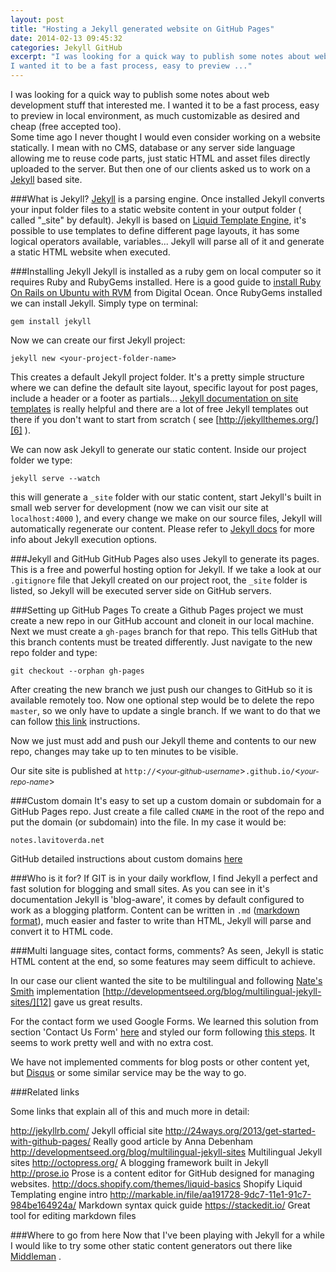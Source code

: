 ```yaml
---
layout: post
title: "Hosting a Jekyll generated website on GitHub Pages"
date: 2014-02-13 09:45:32
categories: Jekyll GitHub
excerpt: "I was looking for a quick way to publish some notes about web development stuff that interested me. 
I wanted it to be a fast process, easy to preview ..."
---
```

I was looking for a quick way to publish some notes about web development stuff that interested me. 
I wanted it to be a fast process, easy to preview in local environment, as much customizable as desired and cheap (free accepted too).  
Some time ago I never thought I would even consider working on a website statically. I mean with no CMS, database or any server side language allowing me to reuse code parts, just static HTML and asset files directly uploaded to the server. But then one of our clients asked us to work on a [Jekyll][1] based site. 

###What is Jekyll?
[Jekyll][2] is a parsing engine. Once installed Jekyll converts your input folder files to a static website content in your output folder ( called "_site"  by default).
Jekyll is based on [Liquid Template Engine][3], it's possible to use templates to define different page layouts,  it has some logical operators available, variables...  Jekyll will parse all of it and generate a static HTML  website when executed.

###Installing Jekyll
Jekyll is installed as a ruby gem on local computer so it requires Ruby and RubyGems installed. Here is a good guide to [install Ruby On Rails on Ubuntu with RVM][4] from Digital Ocean.
Once RubyGems installed we can install Jekyll. Simply type on terminal:

```
gem install jekyll
```

Now we can create our first Jekyll project:

```
jekyll new <your-project-folder-name>
```

This creates a default Jekyll project folder. It's a pretty simple structure where we can define the default site layout, specific layout for post pages, include a header or a footer as partials...
[Jekyll documentation on site templates][5] is really helpful and there are a lot of free Jekyll templates out there if you don't  want to start from scratch ( see [http://jekyllthemes.org/][6] ).  

We can now ask Jekyll to generate our static content. Inside our project folder we type:

```
jekyll serve --watch
```

this will generate a `_site` folder with our static content, start Jekyll's built in small web server for development (now we can visit our site at `localhost:4000` ), and every change we make on our source files, Jekyll will automatically regenerate our content. Please refer to [Jekyll docs][7] for more info about Jekyll execution options.

###Jekyll and GitHub
GitHub Pages also uses Jekyll to generate its pages. This is a free and powerful hosting option for Jekyll.
If we take a look at our `.gitignore` file that Jekyll created on our project root, the `_site` folder is listed, so Jekyll will be executed server side on GitHub servers. 

###Setting up GitHub Pages
To create a Github Pages project we must create a new repo in our GitHub account and cloneit in our local machine.
Next we must create a `gh-pages` branch for that repo. This tells GitHub that this branch contents must be treated differently. Just navigate to the new repo folder and type:

```
git checkout --orphan gh-pages
```

After creating the new branch we just push our changes to GitHub so it is available remotely too. Now one  optional step would be to delete the repo `master`, so we only have to update a single branch. If we want to do that we can follow [this link][8] instructions. 

Now we just must add and push our Jekyll theme and contents to our new repo, changes may take up to ten minutes to be visible.

Our site site is published at `http://`&lt;<small><i>your-github-username</i></small>&gt;`.github.io/`&lt;<small><i>your-repo-name</i></small>&gt;

###Custom domain
It's easy to set up a custom domain or subdomain for a GitHub Pages repo. Just create a file called `CNAME` in the root of the repo and put the domain (or subdomain) into the file. In my case it would be: 

```
notes.lavitoverda.net
```

GitHub detailed instructions about custom domains [here][9]

###Who is it for?
If GIT is in your daily workflow, I find Jekyll a perfect and fast solution for blogging and small sites. As you can see in it's documentation Jekyll is 'blog-aware', it comes by default configured to work as a blogging platform. Content can be written in `.md` ([markdown format][10]), much easier and faster to write than HTML,  Jekyll will parse and convert it to HTML code.

###Multi language sites, contact forms, comments?
As seen, Jekyll is static HTML content at the end, so some features may seem difficult to achieve.

In our case our client wanted the site to be multilingual and following [Nate's Smith][11] implementation 
[http://developmentseed.org/blog/multilingual-jekyll-sites/][12] gave us great results.

For the contact form we used Google Forms. We learned this solution from section 'Contact Us Form' [here][13] and styled our form following [this steps][14]. It seems to work pretty well and with no extra cost.

We have not implemented comments for blog posts or other content yet, but [Disqus][15] or some similar service may be the way to go.

###Related links

Some links that explain all of this and much more in detail:

http://jekyllrb.com/ Jekyll official site
http://24ways.org/2013/get-started-with-github-pages/ Really good article by Anna Debenham
http://developmentseed.org/blog/multilingual-jekyll-sites Multilingual Jekyll sites
http://octopress.org/ A blogging framework built in Jekyll
http://prose.io Prose is a content editor for GitHub designed for managing websites.
http://docs.shopify.com/themes/liquid-basics Shopify Liquid Templating engine intro
http://markable.in/file/aa191728-9dc7-11e1-91c7-984be164924a/ Markdown syntax quick guide 
https://stackedit.io/ Great tool for editing markdown files



###Where to go from here
Now that I've been playing with Jekyll for a while I would like to try some other static content generators out there like [Middleman][16] .


  [1]: http://jekyllrb.com/ "Jekyll site"
  [2]: http://jekyllrb.com/ "Jekyll site"
  [3]: https://github.com/Shopify/liquid/wiki/Liquid-for-Designers "Liquid Template Engine"
  [4]: https://www.digitalocean.com/community/articles/how-to-install-ruby-on-rails-on-ubuntu-12-04-lts-precise-pangolin-with-rvm "Intall Ruby on Rails on Ubuntu"
  [5]: http://jekyllrb.com/docs/templates/ "Jekyll docs"
  [6]: http://jekyllthemes.org "Free jekyll themes"
  [7]: http://jekyllrb.com/docs/usage "Jekyll usage options"
  [8]: http://oli.jp/2011/github-pages-workflow/#deleting-master "GitHub deleting master branch"
  [9]: https://help.github.com/articles/setting-up-a-custom-domain-with-pages "Custom domain on GitHub Pages"
  [10]: https://github.com/adam-p/markdown-here/wiki/Markdown-Cheatsheet
  [11]: http://developmentseed.org/team/nate-smith/
  [12]: http://developmentseed.org/blog/multilingual-jekyll-sites/ "Multilingual Jekyll sites"
  [13]: http://www.multunus.com/blog/2012/10/our-experience-with-jekyll-and-octopress/
  [14]: http://morning.am/tutorials/how-to-style-google-forms/
  [15]: https://disqus.com
  [16]: http://middlemanapp.com/ "Middleman:  Hand-crafted frontend development"